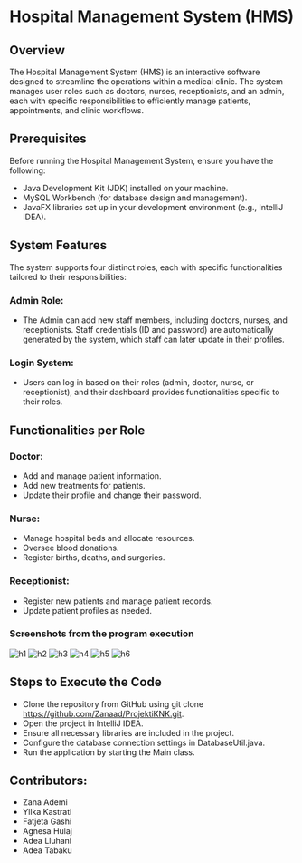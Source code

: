 
# Hospital Management System (HMS)

## Overview
The Hospital Management System (HMS) is an interactive software designed to streamline the operations within a medical clinic. The system manages user roles such as doctors, nurses, receptionists, and an admin, each with specific responsibilities to efficiently manage patients, appointments, and clinic workflows.

## Prerequisites
Before running the Hospital Management System, ensure you have the following:

- Java Development Kit (JDK) installed on your machine.
- MySQL Workbench (for database design and management).
- JavaFX libraries set up in your development environment (e.g., IntelliJ IDEA).

## System Features
The system supports four distinct roles, each with specific functionalities tailored to their responsibilities:
### Admin Role:

- The Admin can add new staff members, including doctors, nurses, and receptionists.
Staff credentials (ID and password) are automatically generated by the system, which staff can later update in their profiles.
### Login System:

- Users can log in based on their roles (admin, doctor, nurse, or receptionist), and their dashboard provides functionalities specific to their roles.
## Functionalities per Role
### Doctor:

- Add and manage patient information.
- Add new treatments for patients.
- Update their profile and change their password.
### Nurse:

- Manage hospital beds and allocate resources.
- Oversee blood donations.
- Register births, deaths, and surgeries.
### Receptionist:

- Register new patients and manage patient records.
- Update patient profiles as needed.

### Screenshots from the program execution
![h1](https://github.com/user-attachments/assets/21cdaf35-c7f1-4d77-aa6d-81ed9469d831)
![h2](https://github.com/user-attachments/assets/3ad31439-d046-473f-8f55-ea3942ebdb2f)
![h3](https://github.com/user-attachments/assets/fd703a26-b926-4e44-bb3b-8f24621fff03)
![h4](https://github.com/user-attachments/assets/e44eaadc-baac-4acf-a55b-97e1e218aa31)
![h5](https://github.com/user-attachments/assets/ae3bd1b3-abd0-451b-b154-aeb57548695e)
![h6](https://github.com/user-attachments/assets/e5b9061f-f378-4b3d-9821-f59317d86970)
## Steps to Execute the Code
- Clone the repository from GitHub using git clone https://github.com/Zanaad/ProjektiKNK.git.
- Open the project in IntelliJ IDEA.
- Ensure all necessary libraries are included in the project.
- Configure the database connection settings in DatabaseUtil.java.
- Run the application by starting the Main class.

## Contributors:
- Zana Ademi
- Yllka Kastrati
- Fatjeta Gashi
- Agnesa Hulaj
- Adea Lluhani
- Adea Tabaku
